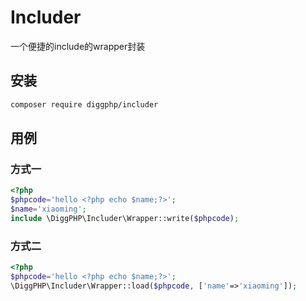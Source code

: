 # Includer

一个便捷的include的wrapper封装

## 安装

``` bash
composer require diggphp/includer
```

## 用例

### 方式一

``` php
<?php
$phpcode='hello <?php echo $name;?>';
$name='xiaoming';
include \DiggPHP\Includer\Wrapper::write($phpcode);
```

### 方式二

``` php
<?php
$phpcode='hello <?php echo $name;?>';
\DiggPHP\Includer\Wrapper::load($phpcode, ['name'=>'xiaoming']);
```

